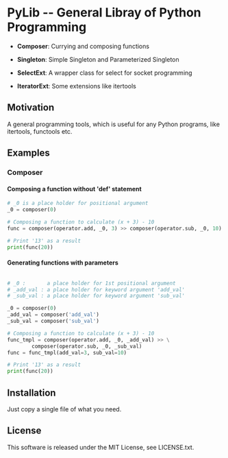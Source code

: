 <!-- ################################################################

################################################################ -->

PyLib -- General Libray of Python Programming
=============================================

- **Composer**: Currying and composing functions 

- **Singleton**: Simple Singleton and Parameterized Singleton

- **SelectExt**: A wrapper class for select for socket programming

- **IteratorExt**: Some extensions like itertools



Motivation
----------

A general programming tools, which is useful for any Python programs, like
itertools, functools etc.


Examples
--------

### Composer

#### Composing a function without 'def' statement

```python
# _0 is a place holder for positional argument
_0 = composer(0)

# Composing a function to calculate (x + 3) - 10
func = composer(operator.add, _0, 3) >> composer(operator.sub, _0, 10)

# Print '13' as a result
print(func(20))
```

#### Generating functions with parameters

```python

# _0 :       a place holder for 1st positional argument
# _add_val : a place holder for keyword argument 'add_val'
# _sub_val : a place holder for keyword argument 'sub_val'

_0 = composer(0)
_add_val = composer('add_val')
_sub_val = composer('sub_val')

# Composing a function to calculate (x + 3) - 10
func_tmpl = composer(operator.add, _0, _add_val) >> \
        composer(operator.sub, _0, _sub_val)
func = func_tmpl(add_val=3, sub_val=10)

# Print '13' as a result
print(func(20))
```


Installation
------------

Just copy a single file of what you need. 


License
-------

This software is released under the MIT License, see LICENSE.txt.
